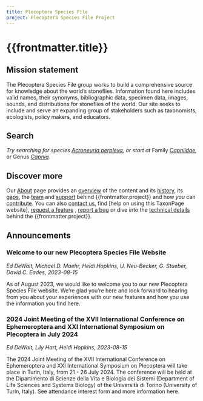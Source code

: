 ```yaml
---
title: Plecoptera Species File
project: Plecoptera Species File Project
---
```


# {{frontmatter.title}}
  
## Mission statement
The Plecoptera Species File group works to build a comprehensive source for knowledge about the world’s stoneflies. Information found here includes valid names, their synonyms, bibliographic data, specimen data, images, sounds, and distributions for stoneflies of the world. Our site seeks to include and serve an expanding group of stakeholders such as taxonomists, ecologists, policy makers, and educators.
   			 
## Search

<autocomplete-otu class="w-80"/>

_Try searching for species _[Acroneuria perplexa](http://plecoptera.speciesfile.org/Common/Basic/taxa.aspx?TaxonNameID=3293)_, or start at_ Family _[Capniidae](http://plecoptera.speciesfile.org/Common/basic/Taxa.aspx?TaxonNameID=1154419),_  or Genus _[Capnia](http://plecoptera.speciesfile.org/Common/basic/Taxa.aspx?TaxonNameID=1154510)._

## Discover more

Our [About](/#/about) page provides an [overview](/about#overview) of the content and its [history](/about#history), its [gaps](about#gaps), the [team](about#team) and [support](about#support) behind {{frontmatter.project}} and how _you_ can [contribute](about#contribute). You can also [contact us](/about#contact), find [help on using this TaxonPage website], [request a feature]() , [report a bug]() or dive into the [technical details](/about#technical) behind the {{frontmatter.project}}.

## Announcements
### Welcome to our new Plecoptera Species File Website
_Ed DeWalt, Michael D. Maehr, Heidi Hopkins, U. Neu-Becker, G. Stueber,  David C. Eades, 2023-08-15_
<p>As of August 2023, we would like to welcome you to our new Plecoptera Species File website. We’re glad you’re here and look forward to hearing from you about your experiences with our new features and how you use the information you find here.
</p>

### 2024 Joint Meeting of the XVII International Conference on Ephemeroptera and XXI International Symposium on Plecoptera in July 2024
_Ed DeWalt, Lily Hart, Heidi Hopkins, 2023-08-15_  

The 2024 Joint Meeting of the XVII International Conference on Ephemeroptera and XXI International Symposium on Plecoptera will take place in Turin, Italy, from 21 - 26 July 2024. The conference will be held at the Dipartimento di Scienze della Vita e Biologia dei Sistemi (Department of Life Sciences and Systems Biology) of the Università di Torino (University of Turin, Italy). See attendance interest form and more information here.

   
